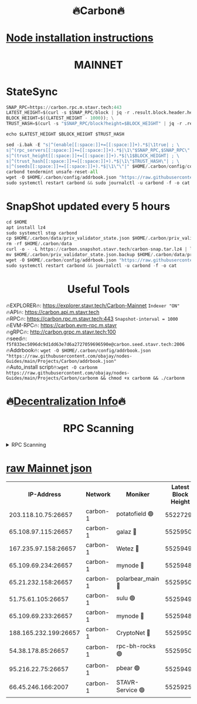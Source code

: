 <h1 align="center"> 🔥Carbon🔥</h1>

[Node installation instructions](https://github.com/obajay/nodes-Guides/tree/main/Projects/Carbon)
=
<h1 align="center"> MAINNET</h1>

# StateSync
```python
SNAP_RPC=https://carbon.rpc.m.stavr.tech:443
LATEST_HEIGHT=$(curl -s $SNAP_RPC/block | jq -r .result.block.header.height); \
BLOCK_HEIGHT=$((LATEST_HEIGHT - 1000)); \
TRUST_HASH=$(curl -s "$SNAP_RPC/block?height=$BLOCK_HEIGHT" | jq -r .result.block_id.hash)

echo $LATEST_HEIGHT $BLOCK_HEIGHT $TRUST_HASH

sed -i.bak -E "s|^(enable[[:space:]]+=[[:space:]]+).*$|\1true| ; \
s|^(rpc_servers[[:space:]]+=[[:space:]]+).*$|\1\"$SNAP_RPC,$SNAP_RPC\"| ; \
s|^(trust_height[[:space:]]+=[[:space:]]+).*$|\1$BLOCK_HEIGHT| ; \
s|^(trust_hash[[:space:]]+=[[:space:]]+).*$|\1\"$TRUST_HASH\"| ; \
s|^(seeds[[:space:]]+=[[:space:]]+).*$|\1\"\"|" $HOME/.carbon/config/config.toml
carbond tendermint unsafe-reset-all
wget -O $HOME/.carbon/config/addrbook.json "https://raw.githubusercontent.com/obajay/nodes-Guides/main/Projects/Carbon/addrbook.json"
sudo systemctl restart carbond && sudo journalctl -u carbond -f -o cat
```
# SnapShot  updated every 5 hours
```python
cd $HOME
apt install lz4
sudo systemctl stop carbond
cp $HOME/.carbon/data/priv_validator_state.json $HOME/.carbon/priv_validator_state.json.backup
rm -rf $HOME/.carbon/data
curl -o - -L https://carbon.snapshot.stavr.tech/carbon-snap.tar.lz4 | lz4 -c -d - | tar -x -C $HOME/.carbon --strip-components 2
mv $HOME/.carbon/priv_validator_state.json.backup $HOME/.carbon/data/priv_validator_state.json
wget -O $HOME/.carbon/config/addrbook.json "https://raw.githubusercontent.com/obajay/nodes-Guides/main/Projects/Carbon/addrbook.json"
sudo systemctl restart carbond && journalctl -u carbond -f -o cat
```

 <h1 align="center"> Useful Tools</h1>

🔥EXPLORER🔥:     https://explorer.stavr.tech/Carbon-Mainnet        `Indexer "ON"` \
🔥API🔥:          https://carbon.api.m.stavr.tech \
🔥RPC🔥:          https://carbon.rpc.m.stavr.tech:443              `Snapshot-interval = 1000` \
🔥EVM-RPC🔥:      https://carbon.evm-rpc.m.stavr \
🔥gRPC🔥:         http://carbon.grpc.m.stavr.tech:100 \
🔥seed🔥:      `f5f833ec5096dc9d1dd63e7d6a2727059696590e@carbon.seed.stavr.tech:2006` \
🔥Addrbook🔥:  `wget -O $HOME/.carbon/config/addrbook.json "https://raw.githubusercontent.com/obajay/nodes-Guides/main/Projects/Carbon/addrbook.json"` \
🔥Auto_install script🔥:`wget -O carbonm https://raw.githubusercontent.com/obajay/nodes-Guides/main/Projects/Carbon/carbonm && chmod +x carbonm && ./carbonm`

🔥[Decentralization Info](https://github.com/obajay/StateSync-snapshots/tree/main/Projects/Carbon/Decentralization)🔥
=
<h1 align="center"> RPC Scanning</h1>

<details>
<summary>RPC Scanning</summary>

<h2 align="center"> We scan nodes in real time every 4 hours. And we provide the final result of RPC endpoints.
We cannot influence the operation of these nodes in any way. </h2>


```python
If Voting Power is higher than 0 --> then the Node is a validator of the network and may be subject to attack and be a potential threat to the chain.
```
```python
We marked such validators with a red symbol
```

</details>

[raw Mainnet json](https://rpc-check.carbonm.stavr.tech/carbonm/rpc-carbonm-result.json)
=


<table><tr><th>IP-Address</th><th>Network</th><th>Moniker</th><th>Latest Block Height</th><th>Earliest Block Height</th><th>Catching Up</th><th>Tx Index</th><th>Voting Power</th><th>Scan Time</th></tr><tr><td>203.118.10.75:26657</td><td>carbon-1</td><td>potatofield 🟢</td><td>55227290</td><td>21164241</td><td>False</td><td>on</td><td>0</td><td>2024-03-24T01:50:59.875637096UTC</td></tr><tr><td>65.108.97.115:26657</td><td>carbon-1</td><td>galaz 🔴</td><td>55259500</td><td>47374001</td><td>False</td><td>on</td><td>10440898358</td><td>2024-03-24T01:51:28.052388685UTC</td></tr><tr><td>167.235.97.158:26657</td><td>carbon-1</td><td>Wetez 🔴</td><td>55259492</td><td>48067570</td><td>False</td><td>on</td><td>1385532159</td><td>2024-03-24T01:51:04.209053359UTC</td></tr><tr><td>65.109.69.234:26657</td><td>carbon-1</td><td>mynode 🔴</td><td>55259484</td><td>53160001</td><td>False</td><td>off</td><td>12068890721</td><td>2024-03-24T01:50:50.844630591UTC</td></tr><tr><td>65.21.232.158:26657</td><td>carbon-1</td><td>polarbear_main 🔴</td><td>55259504</td><td>54286001</td><td>False</td><td>on</td><td>10731090730</td><td>2024-03-24T01:51:32.684546526UTC</td></tr><tr><td>51.75.61.105:26657</td><td>carbon-1</td><td>sulu 🟢</td><td>55259495</td><td>54542001</td><td>False</td><td>off</td><td>0</td><td>2024-03-24T01:51:13.200037710UTC</td></tr><tr><td>65.109.69.233:26657</td><td>carbon-1</td><td>mynode 🔴</td><td>55259484</td><td>54660001</td><td>False</td><td>off</td><td>8390345819</td><td>2024-03-24T01:50:50.560551874UTC</td></tr><tr><td>188.165.232.199:26657</td><td>carbon-1</td><td>CryptoNet 🔴</td><td>55259504</td><td>55078001</td><td>False</td><td>off</td><td>3518450239</td><td>2024-03-24T01:51:32.357672025UTC</td></tr><tr><td>54.38.178.85:26657</td><td>carbon-1</td><td>rpc-bh-rocks 🟢</td><td>55259508</td><td>55108001</td><td>False</td><td>on</td><td>0</td><td>2024-03-24T01:51:39.103070705UTC</td></tr><tr><td>95.216.22.75:26657</td><td>carbon-1</td><td>pbear 🟢</td><td>55259497</td><td>55168001</td><td>False</td><td>on</td><td>0</td><td>2024-03-24T01:51:17.596316493UTC</td></tr><tr><td>66.45.246.166:2007</td><td>carbon-1</td><td>STAVR-Service 🟢</td><td>55259254</td><td>55255001</td><td>False</td><td>on</td><td>0</td><td>2024-03-24T01:51:12.897068709UTC</td></tr></table>
